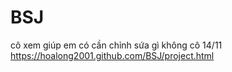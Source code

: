 # BSJ
cô xem giúp em có cần chỉnh sứa gì không cô 14/11 
https://hoalong2001.github.com/BSJ/project.html
